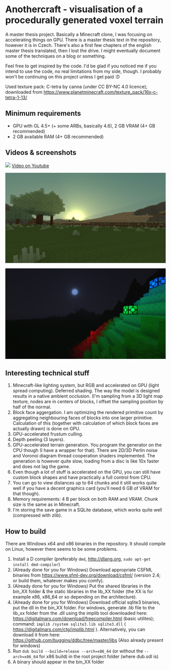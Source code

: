 # Anothercraft - visualisation of a procedurally generated voxel terrain
A master thesis project. Basically a Minecraft clone, I was focusing on accelerating things on GPU. There is a master thesis text in the repository, however it is in Czech. There's also a first few chapters of the english master thesis translated, then I lost the drive. I might eventually document some of the techniques on a blog or something.

Feel free to get inspired by the code. I'd be glad if you noticed me if you intend to use the code, no real limitations from my side, though. I probably won't be continuing on this project unless I get paid :D

Used texture pack: C-tetra by canna (under CC BY-NC 4.0 licence); downloaded from https://www.planetminecraft.com/texture_pack/16x-c-tetra-1-13/

## Minimum requirements
* GPU with GL 4.5+ (+ some ARBs, basically 4.6), 2 GB VRAM (4+ GB recommended)
* 2 GB available RAM (4+ GB recommended)

## Videos & screenshots
[![](http://img.youtube.com/vi/M98Th82wC7c/0.jpg)](http://www.youtube.com/watch?v=M98Th82wC7c "Youtube video")
[Video on Youtube](http://www.youtube.com/watch?v=M98Th82wC7c)

![](sshots/skybox1.png)

![](sshots/skybox4.png)

## Interesting technical stuff
1) Minecraft-like lighting system, but RGB and accelerated on GPU (light spread computing). Deferred shading. The way the model is designed results in a native ambient occlusion. (I'm sampling from a 3D light map texture, nodes are in centers of blocks, I offset the sampling position by half of the normal.
2) Block face aggergation. I am optimizing the rendered primitive count by aggregating neighbouring faces of blocks into one larger primitive. Calculation of this (together with calculation of which block faces are actually drawn) is done on GPU.
3) GPU-accelerated frustum culling.
4) Depth peeling (3 layers).
5) GPU-accelerated terrain generation. You program the generator on the CPU though (I have a wrapper for that). There are 2D/3D Perlin noise and Voronoi diagram thread cooperation shaders implemented. The generation is however quite slow, loading from a disc is like 10x faster and does not lag the game.
6) Even though a lot of stuff is accelerated on the GPU, you can still have custom block shapes and have practically a full control from CPU.
7) You can go to view distances up to 64 chunks and it still works quite well if you have a decent graphics card (you'll need 6 GB of VRAM for that though).
8) Memory requirements: 4 B per block on both RAM and VRAM. Chunk size is the same as in Minecraft.
9) I'm storing the save game in a SQLite database, which works quite well (compressed with zlib).

## How to build
There are Windows x64 and x86 binaries in the repository. It should compile on Linux, however there seems to be some problems.

1) Install a D compiler (preferably `dmd`, http://dlang.org, `sudo apt-get install dmd-compiler`)
2) (Already done for you for Windows) Download appropriate CSFML binaries from https://www.sfml-dev.org/download/csfml/ (version 2.4; or build them, whatever makes you comfy).
3) (Already done for you for Windows) Put the shared libraries in the bin_XX folder & the static libraries in the lib_XX folder  (the XX is for example x86, x86_64 or so depending on the architecture).
4) (Already done for you for Windows) Download official sqlite3 binaries, put the dll in the bin_XX folder. For windows, generate .lib file to the lib_xx folder from the .dll using the implib tool downloaded here: https://digitalmars.com/download/freecompiler.html (basic utilites); command: `implib /system sqlite3.lib sqlite3.dll` ( https://digitalmars.com/ctg/implib.html ). Alternatively, you can download it from here: https://github.com/buggins/ddbc/tree/master/libs (Also already present for windows)
5) Run `dub build --build=release --arch=x86_64` (or without the `--arch=x86_64` for x86 build) in the root project folder (where dub.sdl is)
6) A binary should appear in the bin_XX folder